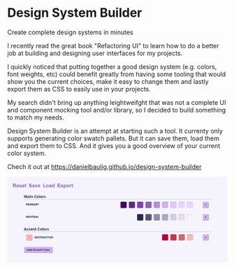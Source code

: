 # Design System Builder
Create complete design systems in minutes

I recently read the great book "Refactoring UI" to learn how to do a better job
at building and designing user interfaces for my projects.

I quickly noticed that putting together a good design system (e.g. colors, font
weights, etc) could benefit greatly from having some tooling that would show you
the current choices, make it easy to change them and lastly export them as CSS
to easily use in your projects. 

My search didn't bring up anything leightweifght that was not a complete UI and 
component mocking tool and/or library, so I decided to build something to match
my needs.

Design System Builder is an attempt at starting such a tool. It currenty only
supports generating color swatch pallets. But it can save them, load them and
export them to CSS. And it gives you a good overview of your current color system.

Chech it out at https://danielbaulig.github.io/design-system-builder

![A screenshot showing Design System Builder in action](github/designsystembuilder.png)
